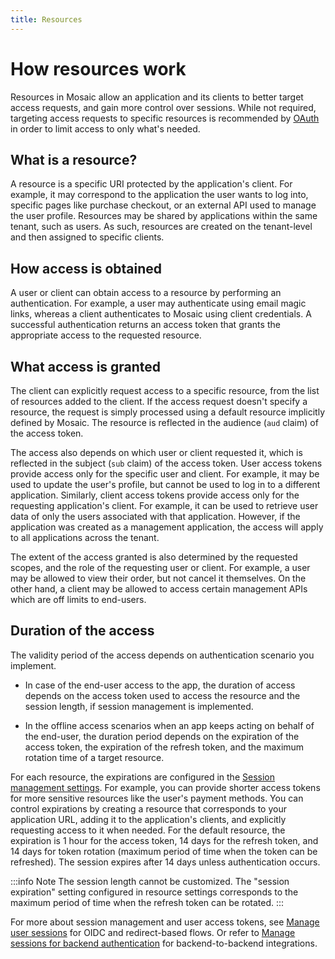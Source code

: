 ```yaml
---
title: Resources
---
```


# How resources work
Resources in Mosaic allow an application and its clients to better target access requests, and gain more control over sessions. While not required, targeting access requests to specific resources is recommended by [OAuth](https://datatracker.ietf.org/doc/html/draft-ietf-oauth-resource-indicators-08#) in order to limit access to only what's needed.

## What is a resource?
A resource is a specific URI protected by the application's client. For example, it may correspond to the application the user wants to log into, specific pages like purchase checkout, or an external API used to manage the user profile. Resources may be shared by applications within the same tenant, such as users. As such, resources are created on the tenant-level and then assigned to specific clients.

## How access is obtained
A user or client can obtain access to a resource by performing an authentication. For example, a user may authenticate using email magic links, whereas a client authenticates to Mosaic using client credentials. A successful authentication returns an access token that grants the appropriate access to the requested resource.

## What access is granted
The client can explicitly request access to a specific resource, from the list of resources added to the client. If the access request doesn't specify a resource, the request is simply processed using a default resource implicitly defined by Mosaic. The resource is reflected in the audience (`aud` claim) of the access token.

The access also depends on which user or client requested it, which is reflected in the subject (`sub` claim) of the access token. User access tokens provide access only for the specific user and client. For example, it may be used to update the user's profile, but cannot be used to log in to a different application. Similarly, client access tokens provide access only for the requesting application's client. For example, it can be used to retrieve user data of only the users associated with that application. However, if the application was created as a management application, the access will apply to all applications across the tenant.

The extent of the access granted is also determined by the requested scopes, and the role of the requesting user or client. For example, a user may be allowed to view their order, but not cancel it themselves. On the other hand, a client may be allowed to access certain management APIs which are off limits to end-users.

## Duration of the access

The validity period of the access depends on authentication scenario you implement.

- In case of the end-user access to the app, the duration of access depends on the access token used to access the resource and the session length, if session management is implemented.

- In the offline access scenarios when an app keeps acting on behalf of the end-user, the duration period depends on the expiration of the access token, the expiration of the refresh token, and the maximum rotation time of a target resource.

For each resource, the expirations are configured in the [Session management settings](/guides/user/manage_resources#session-management-settings). For example, you can provide shorter access tokens for more sensitive resources like the user's payment methods. You can control expirations by creating a resource that corresponds to your application URL, adding it to the application's clients, and explicitly requesting access to it when needed. For the default resource, the expiration is 1 hour for the access token, 14 days for the refresh token, and 14 days for token rotation (maximum period of time when the token can be refreshed). The session expires after 14 days unless authentication occurs.

:::info Note
The session length cannot be customized. The "session expiration" setting configured in resource settings corresponds to the maximum period of time when the refresh token can be rotated.
:::

For more about session management and user access tokens, see [Manage user sessions](/guides/user/manage_user_sessions.md) for OIDC and redirect-based flows. Or refer to [Manage sessions for backend authentication](/guides/user/be_manage_sessions.md) for backend-to-backend integrations.